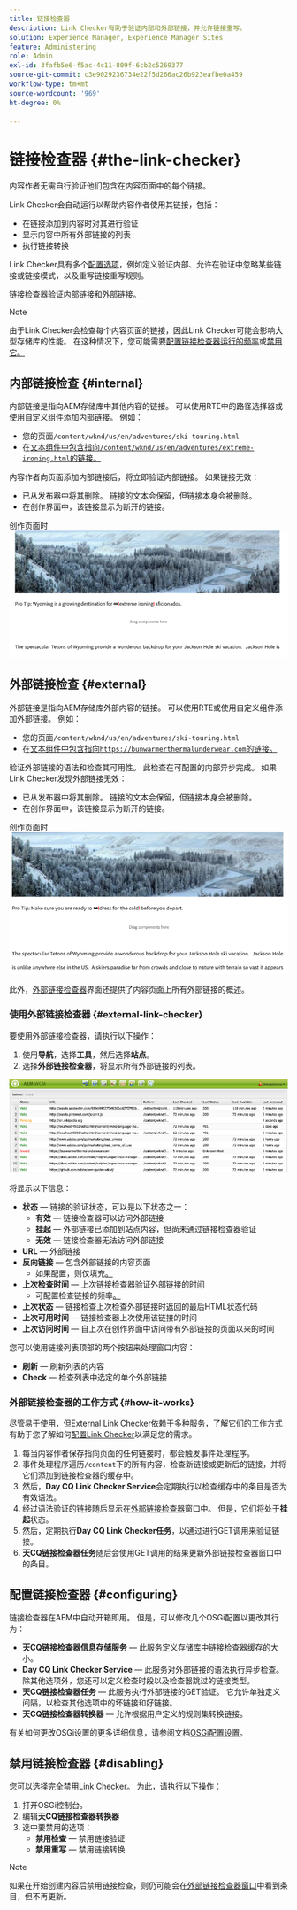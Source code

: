 ```yaml
---
title: 链接检查器
description: Link Checker有助于验证内部和外部链接，并允许链接重写。
solution: Experience Manager, Experience Manager Sites
feature: Administering
role: Admin
exl-id: 3fafb5e6-f5ac-4c11-809f-6cb2c5269377
source-git-commit: c3e9029236734e22f5d266ac26b923eafbe0a459
workflow-type: tm+mt
source-wordcount: '969'
ht-degree: 0%

---
```


# 链接检查器 {#the-link-checker}

内容作者无需自行验证他们包含在内容页面中的每个链接。

Link Checker会自动运行以帮助内容作者使用其链接，包括：

* 在链接添加到内容时对其进行验证
* 显示内容中所有外部链接的列表
* 执行链接转换

Link Checker具有多个[配置选项](#configuring)，例如定义验证内部、允许在验证中忽略某些链接或链接模式，以及重写链接重写规则。

链接检查器验证[内部链接](#internal)和[外部链接。](#external)

>[!NOTE]
>
>由于Link Checker会检查每个内容页面的链接，因此Link Checker可能会影响大型存储库的性能。 在这种情况下，您可能需要[配置链接检查器运行的频率](#configuring)或[禁用它。](#disabling)

## 内部链接检查 {#internal}

内部链接是指向AEM存储库中其他内容的链接。 可以使用RTE中的路径选择器或使用自定义组件添加内部链接。 例如：

* 您的页面`/content/wknd/us/en/adventures/ski-touring.html`
* 在[文本组件中包含指向`/content/wknd/us/en/adventures/extreme-ironing.html`的链接。](https://experienceleague.adobe.com/docs/experience-manager-core-components/using/components/text.html)

内容作者向页面添加内部链接后，将立即验证内部链接。 如果链接无效：

* 已从发布器中将其删除。 链接的文本会保留，但链接本身会被删除。
* 在创作界面中，该链接显示为断开的链接。

创作页面时![内部链接断开](assets/link-checker-invalid-link-internal.png)

## 外部链接检查 {#external}

外部链接是指向AEM存储库外部内容的链接。 可以使用RTE或使用自定义组件添加外部链接。 例如：

* 您的页面`/content/wknd/us/en/adventures/ski-touring.html`
* 在[文本组件中包含指向`https://bunwarmerthermalunderwear.com`的链接。](https://experienceleague.adobe.com/docs/experience-manager-core-components/using/components/text.html)

验证外部链接的语法和检查其可用性。 此检查在可配置的内部异步完成。 如果Link Checker发现外部链接无效：

* 已从发布器中将其删除。 链接的文本会保留，但链接本身会被删除。
* 在创作界面中，该链接显示为断开的链接。

创作页面时![内部链接断开](assets/link-checker-invalid-link-external.png)

此外，[外部链接检查器](#external-link-checker)界面还提供了内容页面上所有外部链接的概述。

### 使用外部链接检查器 {#external-link-checker}

要使用外部链接检查器，请执行以下操作：

1. 使用&#x200B;**导航**，选择&#x200B;**工具**，然后选择&#x200B;**站点**。
1. 选择&#x200B;**外部链接检查器**，将显示所有外部链接的列表。

![外部链接检查器窗口](assets/external-link-checker.png)

将显示以下信息：

* **状态** — 链接的验证状态，可以是以下状态之一：
   * **有效** — 链接检查器可以访问外部链接
   * **挂起** — 外部链接已添加到站点内容，但尚未通过链接检查器验证
   * **无效** — 链接检查器无法访问外部链接
* **URL** — 外部链接
* **反向链接** — 包含外部链接的内容页面
   * 如果配置，则仅填充[。](#configuring)
* **上次检查时间** — 上次链接检查器验证外部链接的时间
   * 可配置检查链接的频率[。](#configuring)
* **上次状态** — 链接检查上次检查外部链接时返回的最后HTML状态代码
* **上次可用时间** — 链接检查器上次使用该链接的时间
* **上次访问时间** — 自上次在创作界面中访问带有外部链接的页面以来的时间

您可以使用链接列表顶部的两个按钮来处理窗口内容：

* **刷新** — 刷新列表的内容
* **Check** — 检查列表中选定的单个外部链接

### 外部链接检查器的工作方式 {#how-it-works}

尽管易于使用，但External Link Checker依赖于多种服务，了解它们的工作方式有助于您了解如何[配置Link Checker](#configuring)以满足您的需求。

1. 每当内容作者保存指向页面的任何链接时，都会触发事件处理程序。
1. 事件处理程序遍历`/content`下的所有内容，检查新链接或更新后的链接，并将它们添加到链接检查器的缓存中。
1. 然后，**Day CQ Link Checker Service**&#x200B;会定期执行以检查缓存中的条目是否为有效语法。
1. 经过语法验证的链接随后显示在[外部链接检查器](#external-link-checker)窗口中。 但是，它们将处于&#x200B;**挂起**&#x200B;状态。
1. 然后，定期执行&#x200B;**Day CQ Link Checker任务**，以通过进行GET调用来验证链接。
1. **天CQ链接检查器任务**&#x200B;随后会使用GET调用的结果更新外部链接检查器窗口中的条目。

## 配置链接检查器 {#configuring}

链接检查器在AEM中自动开箱即用。 但是，可以修改几个OSGi配置以更改其行为：

* **天CQ链接检查器信息存储服务** — 此服务定义存储库中链接检查器缓存的大小。
* **Day CQ Link Checker Service** — 此服务对外部链接的语法执行异步检查。 除其他选项外，您还可以定义检查时段以及检查器跳过的链接类型。
* **天CQ链接检查器任务** — 此服务执行外部链接的GET验证。 它允许单独定义间隔，以检查其他选项中的坏链接和好链接。
* **天CQ链接检查器转换器** — 允许根据用户定义的规则集转换链接。

有关如何更改OSGi设置的更多详细信息，请参阅文档[OSGi配置设置](/help/sites-deploying/osgi-configuration-settings.md)。

## 禁用链接检查器 {#disabling}

您可以选择完全禁用Link Checker。 为此，请执行以下操作：

1. 打开OSGi控制台。
1. 编辑&#x200B;**天CQ链接检查器转换器**
1. 选中要禁用的选项：
   * **禁用检查** — 禁用链接验证
   * **禁用重写** — 禁用链接转换

>[!NOTE]
>
>如果在开始创建内容后禁用链接检查，则仍可能会在[外部链接检查器窗口](#external-link-checker)中看到条目，但不再更新。
